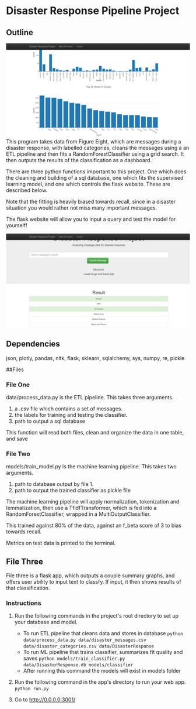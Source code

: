 # Disaster Response Pipeline Project

## Outline

![homepage of app](/page1.jpg)
This program takes data from Figure Eight, which are messages during a disaster
response, with labelled categories, cleans the messages using a an ETL pipeline
and then fits a RandomForestClassifier using a grid search. It then outputs
the results of the classification as a dashboard.

There are three python functions important to this project. One which does the
cleaning and building of a sql database, one which fits the supervised learning
model, and one which controls the flask website. These are described below.

Note that the fitting is heavily biased towards recall, since in a disaster situation you would rather not miss many important messages.

The flask website will allow you to input a query and test the model for yourself!

![classification of app](/page2.jpg)

## Dependencies
json, plotly, pandas, nltk, flask, sklearn, sqlalchemy, sys, numpy, re, pickle

##Files
 
### File One
data/process_data.py is the ETL pipeline. This takes three arguments.

1. a .csv file which contains a set of messages.
2. the labels for training and testing the classifier.
3. path to output a sql database

This function will read both files, clean and organize the data in one table, and save

### File Two
models/train_model.py is the machine learning pipeline. This takes two arguments.

1. path to database output by file 1.
2. path to output the trained classifier as pickle file

The machine learning pipeline will apply normalization, tokenization and lemmatization, then use a TfidfTransformer, which is fed into a RandomForestClassifier, wrapped in a MultiOutputClassifier.

This trained against 80% of the data, against an f_beta score of 3 to bias towards recall.

Metrics on test data is printed to the terminal.

## File Three

File three is a flask app, which outputs a couple summary graphs, and offers user ability to input text to classfy. If input, it then shows results of that classification.

### Instructions
1. Run the following commands in the project's root directory to set up your database and model.

    - To run ETL pipeline that cleans data and stores in database
        `python data/process_data.py data/disaster_messages.csv data/disaster_categories.csv data/DisasterResponse`
    - To run ML pipeline that trains classifier, summarizes fit quality and saves
        `python models/train_classifier.py data/DisasterResponse.db models/classifier`
    - After running this command the models will exist in models folder

2. Run the following command in the app's directory to run your web app.
    `python run.py`

3. Go to http://0.0.0.0:3001/

